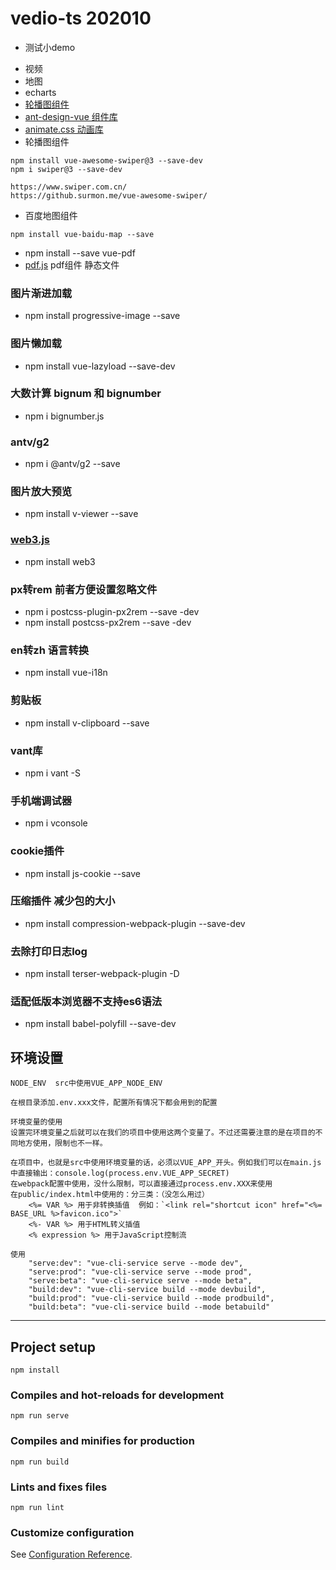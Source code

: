 # vedio-ts 202010

* 测试小demo
- 视频
- 地图
- echarts
- [轮播图组件](https://www.npmjs.com/package/wxp-swiper)
- [ant-design-vue 组件库](https://www.antdv.com/docs/vue/getting-started-cn/)
- [animate.css 动画库](https://animate.style/#usage)
- 轮播图组件
```
npm install vue-awesome-swiper@3 --save-dev
npm i swiper@3 --save-dev

https://www.swiper.com.cn/
https://github.surmon.me/vue-awesome-swiper/
```
- 百度地图组件
```
npm install vue-baidu-map --save
```
- npm install --save vue-pdf
- [pdf.js](https://jackiehao.blog.csdn.net/article/details/109453645) pdf组件 静态文件

### 图片渐进加载
- npm install progressive-image --save
### 图片懒加载
- npm install vue-lazyload --save-dev

### 大数计算 bignum 和 bignumber
- npm i bignumber.js

### antv/g2
-  npm i @antv/g2 --save

### 图片放大预览
- npm install v-viewer --save

### [web3.js](https://web3.tryblockchain.org/web3-js-in-action.html)
- npm install web3

### px转rem 前者方便设置忽略文件
- npm i postcss-plugin-px2rem  --save -dev
- npm install postcss-px2rem --save -dev

### en转zh 语言转换
- npm install vue-i18n

### 剪贴板
- npm install v-clipboard --save

### vant库
- npm i vant -S

### 手机端调试器
- npm i vconsole

### cookie插件
- npm install js-cookie --save

### 压缩插件 减少包的大小
- npm install compression-webpack-plugin --save-dev

### 去除打印日志log
- npm install terser-webpack-plugin -D

### 适配低版本浏览器不支持es6语法
- npm install babel-polyfill --save-dev

## 环境设置
```
NODE_ENV  src中使用VUE_APP_NODE_ENV

在根目录添加.env.xxx文件，配置所有情况下都会用到的配置

环境变量的使用
设置完环境变量之后就可以在我们的项目中使用这两个变量了。不过还需要注意的是在项目的不同地方使用，限制也不一样。

在项目中，也就是src中使用环境变量的话，必须以VUE_APP_开头。例如我们可以在main.js中直接输出：console.log(process.env.VUE_APP_SECRET)
在webpack配置中使用，没什么限制，可以直接通过process.env.XXX来使用
在public/index.html中使用的：分三类：（没怎么用过）
	<%= VAR %> 用于非转换插值  例如：`<link rel="shortcut icon" href="<%= BASE_URL %>favicon.ico">`
	<%- VAR %> 用于HTML转义插值
	<% expression %> 用于JavaScript控制流  
	
使用
	"serve:dev": "vue-cli-service serve --mode dev",
	"serve:prod": "vue-cli-service serve --mode prod",
	"serve:beta": "vue-cli-service serve --mode beta",
	"build:dev": "vue-cli-service build --mode devbuild",
	"build:prod": "vue-cli-service build --mode prodbuild",
	"build:beta": "vue-cli-service build --mode betabuild"
```

--------------------------------------

## Project setup
```
npm install
```

### Compiles and hot-reloads for development
```
npm run serve
```

### Compiles and minifies for production
```
npm run build
```

### Lints and fixes files
```
npm run lint
```

### Customize configuration
See [Configuration Reference](https://cli.vuejs.org/config/).
